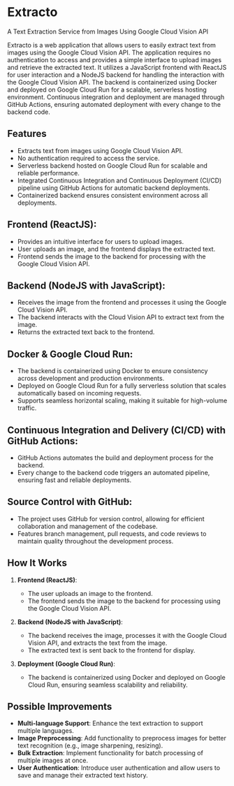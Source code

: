 # Extracto

A Text Extraction Service from Images Using Google Cloud Vision API

Extracto is a web application that allows users to easily extract text from images using the Google Cloud Vision API. The application requires no authentication to access and provides a simple interface to upload images and retrieve the extracted text. It utilizes a JavaScript frontend with ReactJS for user interaction and a NodeJS backend for handling the interaction with the Google Cloud Vision API. The backend is containerized using Docker and deployed on Google Cloud Run for a scalable, serverless hosting environment. Continuous integration and deployment are managed through GitHub Actions, ensuring automated deployment with every change to the backend code.

## Features

- Extracts text from images using Google Cloud Vision API.
- No authentication required to access the service.
- Serverless backend hosted on Google Cloud Run for scalable and reliable performance.
- Integrated Continuous Integration and Continuous Deployment (CI/CD) pipeline using GitHub Actions for automatic backend deployments.
- Containerized backend ensures consistent environment across all deployments.

## Frontend (ReactJS):

- Provides an intuitive interface for users to upload images.
- User uploads an image, and the frontend displays the extracted text.
- Frontend sends the image to the backend for processing with the Google Cloud Vision API.

## Backend (NodeJS with JavaScript):

- Receives the image from the frontend and processes it using the Google Cloud Vision API.
- The backend interacts with the Cloud Vision API to extract text from the image.
- Returns the extracted text back to the frontend.

## Docker & Google Cloud Run:

- The backend is containerized using Docker to ensure consistency across development and production environments.
- Deployed on Google Cloud Run for a fully serverless solution that scales automatically based on incoming requests.
- Supports seamless horizontal scaling, making it suitable for high-volume traffic.

## Continuous Integration and Delivery (CI/CD) with GitHub Actions:

- GitHub Actions automates the build and deployment process for the backend.
- Every change to the backend code triggers an automated pipeline, ensuring fast and reliable deployments.

## Source Control with GitHub:

- The project uses GitHub for version control, allowing for efficient collaboration and management of the codebase.
- Features branch management, pull requests, and code reviews to maintain quality throughout the development process.

## How It Works

1. **Frontend (ReactJS)**:
   - The user uploads an image to the frontend.
   - The frontend sends the image to the backend for processing using the Google Cloud Vision API.

2. **Backend (NodeJS with JavaScript)**:
   - The backend receives the image, processes it with the Google Cloud Vision API, and extracts the text from the image.
   - The extracted text is sent back to the frontend for display.

3. **Deployment (Google Cloud Run)**:
   - The backend is containerized using Docker and deployed on Google Cloud Run, ensuring seamless scalability and reliability.

## Possible Improvements

- **Multi-language Support**: Enhance the text extraction to support multiple languages.
- **Image Preprocessing**: Add functionality to preprocess images for better text recognition (e.g., image sharpening, resizing).
- **Bulk Extraction**: Implement functionality for batch processing of multiple images at once.
- **User Authentication**: Introduce user authentication and allow users to save and manage their extracted text history.
